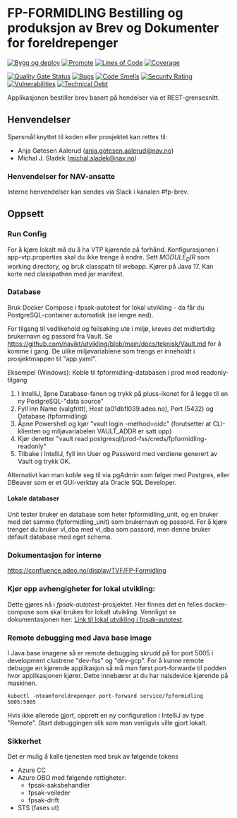 FP-FORMIDLING Bestilling og produksjon av Brev og Dokumenter for foreldrepenger
================
[![Bygg og deploy](https://github.com/navikt/fp-formidling/actions/workflows/build.yml/badge.svg?branch=master)](https://github.com/navikt/fp-formidling/actions/workflows/build.yml)
[![Promote](https://github.com/navikt/fp-formidling/actions/workflows/promote.yml/badge.svg?branch=master)](https://github.com/navikt/fp-formidling/actions/workflows/promote.yml)
[![Lines of Code](https://sonarcloud.io/api/project_badges/measure?project=navikt_fp-formidling&metric=ncloc)](https://sonarcloud.io/summary/new_code?id=navikt_fp-formidling)
[![Coverage](https://sonarcloud.io/api/project_badges/measure?project=navikt_fp-formidling&metric=coverage)](https://sonarcloud.io/summary/new_code?id=navikt_fp-formidling)

[![Quality Gate Status](https://sonarcloud.io/api/project_badges/measure?project=navikt_fp-formidling&metric=alert_status)](https://sonarcloud.io/dashboard?id=navikt_fp-formidling)
[![Bugs](https://sonarcloud.io/api/project_badges/measure?project=navikt_fp-formidling&metric=bugs)](https://sonarcloud.io/dashboard?id=navikt_fp-formidling)
[![Code Smells](https://sonarcloud.io/api/project_badges/measure?project=navikt_fp-formidling&metric=code_smells)](https://sonarcloud.io/summary/new_code?id=navikt_fp-formidling)
[![Security Rating](https://sonarcloud.io/api/project_badges/measure?project=navikt_fp-formidling&metric=security_rating)](https://sonarcloud.io/summary/new_code?id=navikt_fp-formidling)
[![Vulnerabilities](https://sonarcloud.io/api/project_badges/measure?project=navikt_fp-formidling&metric=vulnerabilities)](https://sonarcloud.io/summary/new_code?id=navikt_fp-formidling)
[![Technical Debt](https://sonarcloud.io/api/project_badges/measure?project=navikt_fp-formidling&metric=sqale_index)](https://sonarcloud.io/dashboard?id=navikt_fp-formidling)

Applikasjonen bestiller brev basert på hendelser via et REST-grensesnitt.

## Henvendelser

Spørsmål knyttet til koden eller prosjektet kan rettes til:
* Anja Gøtesen Aalerud (anja.gotesen.aalerud@nav.no)
* Michal J. Sladek (michal.sladek@nav.no)

### Henvendelser for NAV-ansatte
Interne henvendelser kan sendes via Slack i kanalen #fp-brev.

## Oppsett
### Run Config
For å kjøre lokalt må du å ha VTP kjørende på forhånd.
Konfigurasjonen i app-vtp.properties skal du ikke trenge å endre.
Sett $MODULE_DIR$ som working directory, og bruk classpath til webapp.
Kjører på Java 17. Kan korte ned classpathen med jar manifest.

### Database
Bruk Docker Compose i fpsak-autotest for lokal utvikling - da får du PostgreSQL-container automatisk (se lengre ned).

For tilgang til vedlikehold og feilsøking ute i miljø, kreves det midlertidig brukernavn og passord fra Vault.
Se https://github.com/navikt/utvikling/blob/main/docs/teknisk/Vault.md for å komme i gang.
De ulike miljøvariablene som trengs er inneholdt i prosjektmappen til "app.yaml".

Eksempel (Windows): Koble til fpformidling-databasen i prod med readonly-tilgang

1. I IntelliJ, åpne Database-fanen og trykk på pluss-ikonet for å legge til en ny PostgreSQL-"data source"
2. Fyll inn Name (valgfritt), Host (a01dbfl039.adeo.no), Port (5432) og Database (fpformidling)
3. Åpne Powershell og kjør "vault login -method=oidc" (forutsetter at CLI-klienten og miljøvariabelen VAULT_ADDR er satt opp)
4. Kjør deretter "vault read postgresql/prod-fss/creds/fpformidling-readonly"
5. Tilbake i IntelliJ, fyll inn User og Password med verdiene generert av Vault og trykk OK.

Alternativt kan man koble seg til via pgAdmin som følger med Postgres, eller DBeaver som er et GUI-verktøy ala Oracle SQL Developer.

#### Lokale databaser
Unit tester bruker en database som heter fpformidling_unit, og en bruker med det samme (fpformidling_unit) som brukernavn og passord.
For å kjøre trenger du bruker vl_dba med vl_dba som passord, men denne bruker default database med eget schema.

### Dokumentasjon for interne
https://confluence.adeo.no/display/TVF/FP-Formidling

### Kjør opp avhengigheter for lokal utvikling:
Dette gjøres nå i _fpsak-autotest_-prosjektet. Her finnes det en felles docker-compose som skal brukes for lokalt utvikling.
Vennligst se dokumentasjonen her: [Link til lokal utvikling i fpsak-autotest](https://github.com/navikt/fpsak-autotest/tree/master/docs).

### Remote debugging med Java base image

I Java base imagene så er remote debugging skrudd på for port 5005 i development clustrene "dev-fss" og "dev-gcp".
For å kunne remote debugge en kjørende applikasjon så må man først port-forwarde til podden hvor applikasjonen kjører.
Dette innebærer at du har naisdevice kjørende på maskinen.

```shell script
kubectl -nteamforeldrepenger port-forward service/fpformidling 5005:5005
```

Hvis ikke allerede gjort, opprett en ny configuration i IntelliJ av type "Remote".
Start debuggingen slik som man vanligvis ville gjort lokalt.

### Sikkerhet
Det er mulig å kalle tjenesten med bruk av følgende tokens
- Azure CC
- Azure OBO med følgende rettigheter:
    - fpsak-saksbehandler
    - fpsak-veileder
    - fpsak-drift
- STS (fases ut)
